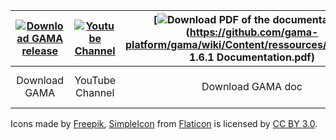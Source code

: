 
| [![Download GAMA release](https://github.com/gama-platform/gama/wiki/Content/ressources/icons/save-file.png)](https://github.com/mazarsju/gama_doc_17/wiki/WikiOnly/Download.md) | [![Youtube Channel](https://github.com/gama-platform/gama/wiki/Content/ressources/icons/youtube.png)](http://www.youtube.com/channel/UCWJ1kWGDDI-9u2f2uD0gcaQ) | [![Download PDF of the documentation](https://github.com/gama-platform/gama/wiki/Content/ressources/icons/pdf.png)](https://github.com/gama-platform/gama/wiki/Content/ressources/pdf/GAMA 1.6.1 Documentation.pdf) | [![GAML keywords dictionary](https://github.com/gama-platform/gama/wiki/Content/ressources/icons/dictionary.png)](https://github.com/mazarsju/gama_doc_17/wiki/References/GAMLReferences/Index.md) | [![Facebook](https://github.com/gama-platform/gama/wiki/Content/ressources/icons/facebook.png)](https://www.facebook.com/GamaPlatform)
| :-----------: |:---------------:| :---------------:|:----------:| :------: |
| Download GAMA | YouTube Channel | Download GAMA doc| GAML index dictionary | Facebook |



Icons made by [Freepik](http://www.flaticon.com/authors/freepik), [SimpleIcon](http://www.flaticon.com/authors/simpleicon) from [Flaticon](http://www.flaticon.com) is licensed by [CC BY 3.0](http://creativecommons.org/licenses/by/3.0/).